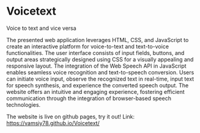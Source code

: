 # Voicetext
Voice to text and vice versa

The presented web application leverages HTML, CSS, and JavaScript to create an interactive platform for voice-to-text and text-to-voice functionalities. The user interface consists of input fields, buttons, and output areas strategically designed using CSS for a visually appealing and responsive layout. The integration of the Web Speech API in JavaScript enables seamless voice recognition and text-to-speech conversion. Users can initiate voice input, observe the recognized text in real-time, input text for speech synthesis, and experience the converted speech output. The website offers an intuitive and engaging experience, fostering efficient communication through the integration of browser-based speech technologies.

The website is live on github pages, try it out!
Link: https://vamsiy78.github.io/Voicetext/
